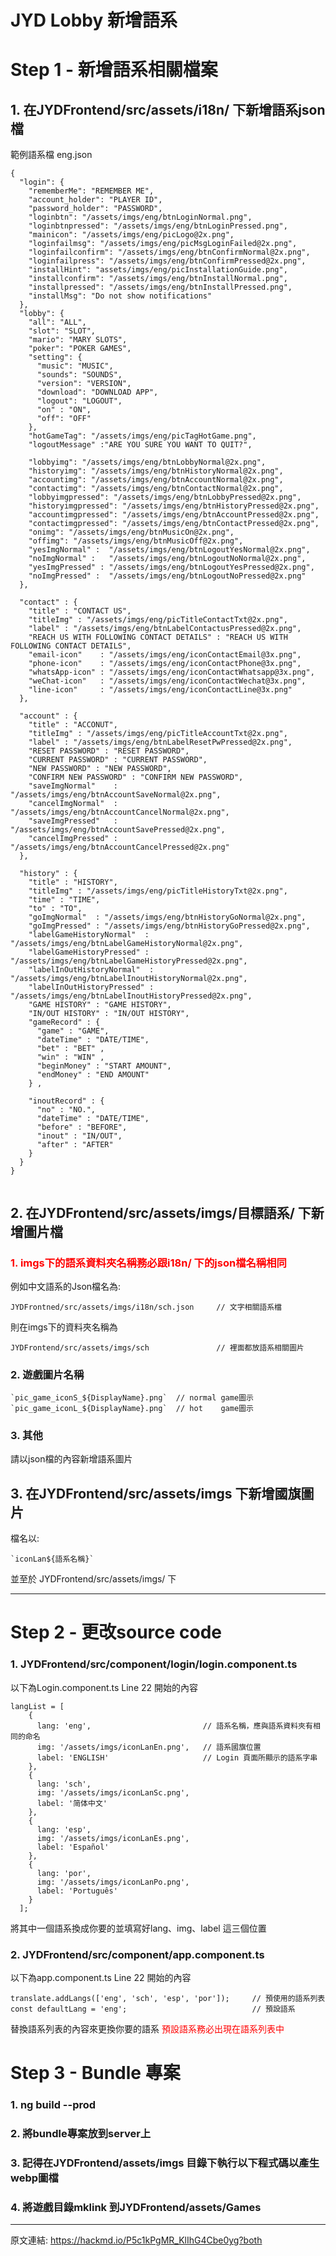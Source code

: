 **JYD Lobby 新增語系**
===
# Step 1 - 新增語系相關檔案

## 1. 在JYDFrontend/src/assets/i18n/ 下新增語系json檔

範例語系檔 eng.json
```jsonld
{
  "login": {
    "rememberMe": "REMEMBER ME",
    "account_holder": "PLAYER ID",
    "password_holder": "PASSWORD",
    "loginbtn": "/assets/imgs/eng/btnLoginNormal.png",
    "loginbtnpressed": "/assets/imgs/eng/btnLoginPressed.png",
    "mainicon": "/assets/imgs/eng/picLogo@2x.png",
    "loginfailmsg": "/assets/imgs/eng/picMsgLoginFailed@2x.png",
    "loginfailconfirm": "/assets/imgs/eng/btnConfirmNormal@2x.png",
    "loginfailpress": "/assets/imgs/eng/btnConfirmPressed@2x.png",
    "installHint": "assets/imgs/eng/picInstallationGuide.png",
    "installconfirm": "/assets/imgs/eng/btnInstallNormal.png",
    "installpressed": "/assets/imgs/eng/btnInstallPressed.png",
    "installMsg": "Do not show notifications"
  },
  "lobby": {
    "all": "ALL",
    "slot": "SLOT",
    "mario": "MARY SLOTS",
    "poker": "POKER GAMES",
    "setting": {
      "music": "MUSIC",
      "sounds": "SOUNDS",
      "version": "VERSION",
      "download": "DOWNLOAD APP",
      "logout": "LOGOUT",
      "on" : "ON",
      "off": "OFF"
    },
    "hotGameTag": "/assets/imgs/eng/picTagHotGame.png",
    "logoutMessage" :"ARE YOU SURE YOU WANT TO QUIT?",

    "lobbyimg": "/assets/imgs/eng/btnLobbyNormal@2x.png",
    "historyimg": "/assets/imgs/eng/btnHistoryNormal@2x.png",
    "accountimg": "/assets/imgs/eng/btnAccountNormal@2x.png",
    "contactimg": "/assets/imgs/eng/btnContactNormal@2x.png",
    "lobbyimgpressed": "/assets/imgs/eng/btnLobbyPressed@2x.png",
    "historyimgpressed": "/assets/imgs/eng/btnHistoryPressed@2x.png",
    "accountimgpressed": "/assets/imgs/eng/btnAccountPressed@2x.png",
    "contactimgpressed": "/assets/imgs/eng/btnContactPressed@2x.png",
    "onimg": "/assets/imgs/eng/btnMusicOn@2x.png",
    "offimg": "/assets/imgs/eng/btnMusicOff@2x.png",
    "yesImgNormal" :  "/assets/imgs/eng/btnLogoutYesNormal@2x.png",
    "noImgNormal" :   "/assets/imgs/eng/btnLogoutNoNormal@2x.png",
    "yesImgPressed" : "/assets/imgs/eng/btnLogoutYesPressed@2x.png",
    "noImgPressed" :  "/assets/imgs/eng/btnLogoutNoPressed@2x.png"
  },

  "contact" : {
    "title" : "CONTACT US",
    "titleImg" : "/assets/imgs/eng/picTitleContactTxt@2x.png",
    "label" : "/assets/imgs/eng/btnLabelContactusPressed@2x.png",
    "REACH US WITH FOLLOWING CONTACT DETAILS" : "REACH US WITH FOLLOWING CONTACT DETAILS",
    "email-icon"    : "/assets/imgs/eng/iconContactEmail@3x.png",
    "phone-icon"    : "/assets/imgs/eng/iconContactPhone@3x.png",
    "whatsApp-icon" : "/assets/imgs/eng/iconContactWhatsapp@3x.png",
    "weChat-icon"   : "/assets/imgs/eng/iconContactWechat@3x.png",
    "line-icon"     : "/assets/imgs/eng/iconContactLine@3x.png"
  },

  "account" : {
    "title" : "ACCONUT",
    "titleImg" : "/assets/imgs/eng/picTitleAccountTxt@2x.png",
    "label" : "/assets/imgs/eng/btnLabelResetPwPressed@2x.png",
    "RESET PASSWORD" : "RESET PASSWORD",
    "CURRENT PASSWORD" : "CURRENT PASSWORD",
    "NEW PASSWORD" : "NEW PASSWORD",
    "CONFIRM NEW PASSWORD" : "CONFIRM NEW PASSWORD",
    "saveImgNormal"    : "/assets/imgs/eng/btnAccountSaveNormal@2x.png",
    "cancelImgNormal"  : "/assets/imgs/eng/btnAccountCancelNormal@2x.png",
    "saveImgPressed"   : "/assets/imgs/eng/btnAccountSavePressed@2x.png",
    "cancelImgPressed" : "/assets/imgs/eng/btnAccountCancelPressed@2x.png"
  },

  "history" : {
    "title" : "HISTORY",
    "titleImg" : "/assets/imgs/eng/picTitleHistoryTxt@2x.png",
    "time" : "TIME",
    "to" : "TO",
    "goImgNormal"  : "/assets/imgs/eng/btnHistoryGoNormal@2x.png",
    "goImgPressed" : "/assets/imgs/eng/btnHistoryGoPressed@2x.png",
    "labelGameHistoryNormal"  : "/assets/imgs/eng/btnLabelGameHistoryNormal@2x.png",
    "labelGameHistoryPressed" : "/assets/imgs/eng/btnLabelGameHistoryPressed@2x.png",
    "labelInOutHistoryNormal"  : "/assets/imgs/eng/btnLabelInoutHistoryNormal@2x.png",
    "labelInOutHistoryPressed" : "/assets/imgs/eng/btnLabelInoutHistoryPressed@2x.png",
    "GAME HISTORY" : "GAME HISTORY",
    "IN/OUT HISTORY" : "IN/OUT HISTORY",
    "gameRecord" : {
      "game" : "GAME",
      "dateTime" : "DATE/TIME",
      "bet" : "BET" ,
      "win" : "WIN" ,
      "beginMoney" : "START AMOUNT",
      "endMoney" : "END AMOUNT"
    } ,

    "inoutRecord" : {
      "no" : "NO.",
      "dateTime" : "DATE/TIME",
      "before" : "BEFORE",
      "inout" : "IN/OUT",
      "after" : "AFTER"
    }
  }
}


```



## 2. 在JYDFrontend/src/assets/imgs/目標語系/   下新增圖片檔


### <span style="color:red">1. imgs下的語系資料夾名稱務必跟i18n/ 下的json檔名稱相同</span>
例如中文語系的Json檔名為: 

    JYDFrontned/src/assets/imgs/i18n/sch.json     // 文字相關語系檔
    
則在imgs下的資料夾名稱為

    JYDFrontend/src/assets/imgs/sch               // 裡面都放語系相關圖片

### 2. 遊戲圖片名稱
```jsx=
`pic_game_iconS_${DisplayName}.png`  // normal game圖示
`pic_game_iconL_${DisplayName}.png`  // hot    game圖示
```

### 3. 其他
請以json檔的內容新增語系圖片

## 3. 在JYDFrontend/src/assets/imgs 下新增國旗圖片

檔名以:
```jsx=
`iconLan${語系名稱}`
```
並至於 JYDFrontend/src/assets/imgs/ 下

----

# Step 2 - 更改source code

### 1. JYDFrontend/src/component/login/login.component.ts
以下為Login.component.ts Line 22 開始的內容
```typescript=
langList = [
    {
      lang: 'eng',                         // 語系名稱，應與語系資料夾有相同的命名
      img: '/assets/imgs/iconLanEn.png',   // 語系國旗位置
      label: 'ENGLISH'                     // Login 頁面所顯示的語系字串
    },
    {
      lang: 'sch',
      img: '/assets/imgs/iconLanSc.png',
      label: '简体中文'
    },
    {
      lang: 'esp',
      img: '/assets/imgs/iconLanEs.png',
      label: 'Español'
    },
    {
      lang: 'por',
      img: '/assets/imgs/iconLanPo.png',
      label: 'Português'
    }
  ];
```
將其中一個語系換成你要的並填寫好lang、img、label 這三個位置

### 2. JYDFrontend/src/component/app.component.ts
以下為app.component.ts Line 22 開始的內容
```typescript=
translate.addLangs(['eng', 'sch', 'esp', 'por']);     // 預使用的語系列表
const defaultLang = 'eng';                            // 預設語系
```
替換語系列表的內容來更換你要的語系
<span style="color: red">預設語系務必出現在語系列表中</span>

# Step 3 - Bundle 專案
### 1. ng build --prod
### 2. 將bundle專案放到server上
### 3. 記得在JYDFrontend/assets/imgs 目錄下執行以下程式碼以產生webp圖檔
### 4. 將遊戲目錄mklink 到JYDFrontend/assets/Games

----
原文連結: https://hackmd.io/P5c1kPgMR_KlIhG4Cbe0yg?both